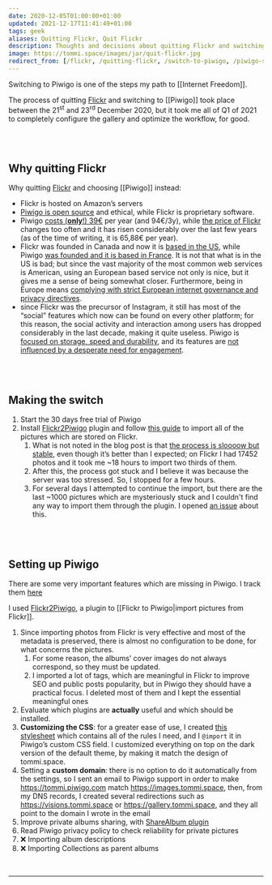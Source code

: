 ```yaml
---
date: 2020-12-05T01:00:00+01:00
updated: 2021-12-17T11:41:49+01:00
tags: geek
aliases: Quitting Flickr, Quit Flickr
description: Thoughts and decisions about quitting Flickr and switching to Piwigo
image: https://tommi.space/images/jar/quit-flickr.jpg
redirect_from: [/flickr, /quitting-flickr, /switch-to-piwigo, /piwigo-switch]
---
```

<div class='blue box'>Switching to Piwigo is one of the steps my path to [[Internet Freedom]].</div>

The process of quitting [Flickr](https://flickr.com 'Flickr') and switching to [[Piwigo]] took place between the 21<sup>st</sup> and 23<sup>rd</sup> December 2020, but it took me all of Q1 of 2021 to completely configure the gallery and optimize the workflow, for good.

<br>
<br>

## Why quitting Flickr

Why quitting [Flickr](https://www.flickr.com 'Flickr') and choosing [[Piwigo]] instead:

- Flickr is hosted on Amazon’s servers
- [Piwigo is open source](https://github.com/piwigo 'Piwigo on GitHub') and ethical, while Flickr is proprietary software.
- Piwigo [costs (**only**!) 39€](https://piwigo.com/pricing 'Piwigo pricing page') per year (and 94€/3y), while [the price of Flickr](https://help.flickr.com/pricing-faq-r1qHsTEbU 'Flickr Pricing FAQ') changes too often and it has risen considerably over the last few years (as of the time of writing, it is 65,88€ per year).
- Flickr was founded in Canada and now it is <u>based in the US</u>, while Piwigo <u>was founded and it is based in France</u>. It is not that what is in the US is bad; but since the vast majority of the most common web services is American, using an European based service not only is nice, but it gives me a sense of being somewhat closer. Furthermore, being in Europe means <u>complying with strict European internet governance and privacy directives</u>.
- since Flickr was the precursor of Instagram, it still has most of the “social” features which now can be found on every other platform; for this reason, the social activity and interaction among users has dropped considerably in the last decade, making it quite useless. Piwigo is <u>focused on storage, speed and durability</u>, and its features are <u>not influenced by a desperate need for engagement</u>.

<br>
<br>

## Making the switch

1. Start the 30 days free trial of Piwigo
2. Install [Flickr2Piwigo](https://piwigo.org/ext/extension_view.php?eid=612 'Flickr2Piwigo plugin page') plugin and follow [this guide](https://piwigo.com/blog/2013/05/21/import-from-flickr-to-piwigo2/ 'Import from Flickr to Piwigo - Piwigo blog') to import all of the pictures which are stored on Flickr.
	1. What is not noted in the blog post is that <u>the process is sloooow but stable</u>, even though it’s better than I expected; on Flickr I had 17452 photos and it took me ~18 hours to import two thirds of them.
	2. After this, the process got stuck and I believe it was because the server was too stressed. So, I stopped for a few hours.
	3. For several days I attempted to continue the import, but there are the last ~1000 pictures which are mysteriously stuck and I couldn't find any way to import them through the plugin. I opened [an issue](https://github.com/mistic100/Flickr2Piwigo/issues/58 '“Import stuck”, issue in Flickr2Piwigo repository on GitHub') about this.

<br>
<br>

## Setting up Piwigo

<div class='red box'>
	There are some very important features which are missing in Piwigo. I track them <a href='#bugs' title='Piwigo bugs and feature requests'>here</a>
</div>

I used [Flickr2Piwigo](https://piwigo.org/ext/extension_view.php?eid=612 'Flickr2Piwigo in Piwigo Extensions Marketplace'), a plugin to [[Flickr to Piwigo|import pictures from Flickr]].

1. Since importing photos from Flickr is very effective and most of the metadata is preserved, there is almost no configuration to be done, for what concerns the pictures.
	1. For some reason, the albums’ cover images do not always correspond, so they must be updated.
	1. I imported a lot of tags, which are meaningful in Flickr to improve SEO and public posts popularity, but in Piwigo they should have a practical focus. I deleted most of them and I kept the essential meaningful ones
1. Evaluate which plugins are **actually** useful and which should be installed.
2. **Customizing the CSS**: for a greater ease of use, I created [this stylesheet](https://github.com/xplosionmind/tommi.space/blob/main/piwigo.scss 'Source of the stylesheet on GitHub') which contains all of the rules I need, and I `@import` it in Piwigo’s custom CSS field. I customized everything on top on the dark version of the default theme, by making it match the design of tommi.space.
3. Setting a **custom domain**: there is no option to do it automatically from the settings, so I sent an email to Piwigo support in order to make <https://tommi.piwigo.com> match <https://images.tommi.space>, then, from my DNS records, I created several redirections such as <https://visions.tommi.space> or <https://gallery.tommi.space>, and they all point to the domain I wrote in the email
1. Improve private albums sharing, with [ShareAlbum plugin](https://github.com/petitssuisses/piwigo-ShareAlbum/ 'piwigo-ShareAlbum on GitHub')
2. Read Piwigo privacy policy to check reliability for private pictures
1. ❌ Importing album descriptions
1. ❌ Importing Collections as parent albums

<br>

---

<br>
